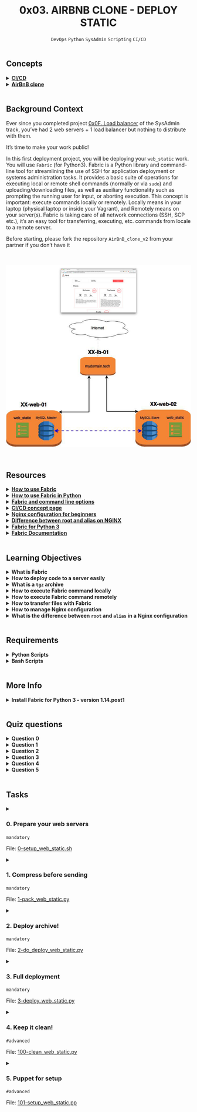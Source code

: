 <h1 align="center"><b>0x03. AIRBNB CLONE - DEPLOY STATIC</b></h1>
<div align="center"><code>DevOps</code> <code>Python</code> <code>SysAdmin</code> <code>Scripting</code> <code>CI/CD</code></div>

<br>

## Concepts
<details>
<summary><b><a href="https://intranet.alxswe.com/concepts/43">CI/CD</a></b></summary><br>


<br><p align="center">※※※※※※※※※※※※</p><br>
</details>


<details>
<summary><b><a href="https://intranet.alxswe.com/concepts/74">AirBnB clone</a></b></summary><br>


<br><p align="center">※※※※※※※※※※※※</p><br>
</details>


<br>

## Background Context
Ever since you completed project [0x0F. Load balancer](https://intranet.alxswe.com/projects/275) of the SysAdmin track, you’ve had 2 web servers + 1 load balancer but nothing to distribute with them.

It’s time to make your work public!

In this first deployment project, you will be deploying your `web_static` work. You will use `Fabric` (for Python3). Fabric is a Python library and command-line tool for streamlining the use of SSH for application deployment or systems administration tasks. It provides a basic suite of operations for executing local or remote shell commands (normally or via `sudo`) and uploading/downloading files, as well as auxiliary functionality such as prompting the running user for input, or aborting execution. This concept is important: execute commands locally or remotely. Locally means in your laptop (physical laptop or inside your Vagrant), and Remotely means on your server(s). Fabric is taking care of all network connections (SSH, SCP etc.), it’s an easy tool for transferring, executing, etc. commands from locale to a remote server.

Before starting, please fork the repository `AirBnB_clone_v2` from your partner if you don’t have it

<br><div align="center"><img src="https://github.com/codenvibes/AirBnB_clone_v2/blob/codenvibes/images/aribnb_diagram_0.jpg"></div>

<br>

## Resources
<details>
<summary><b><a href="https://www.digitalocean.com/community/tutorials/how-to-use-fabric-to-automate-administration-tasks-and-deployments">How to use Fabric</a></b></summary><br>


<br><p align="center">※※※※※※※※※※※※</p><br>
</details>


<details>
<summary><b><a href="https://www.pythonforbeginners.com/systems-programming/how-to-use-fabric-in-python">How to use Fabric in Python</a></b></summary><br>


<br><p align="center">※※※※※※※※※※※※</p><br>
</details>


<details>
<summary><b><a href="https://docs.fabfile.org/en/1.13/usage/fab.html">Fabric and command line options</a></b></summary><br>


<br><p align="center">※※※※※※※※※※※※</p><br>
</details>


<details>
<summary><b><a href="https://intranet.alxswe.com/concepts/43">CI/CD concept page</a></b></summary><br>


<br><p align="center">※※※※※※※※※※※※</p><br>
</details>


<details>
<summary><b><a href="https://nginx.org/en/docs/beginners_guide.html">Nginx configuration for beginners</a></b></summary><br>


<br><p align="center">※※※※※※※※※※※※</p><br>
</details>


<details>
<summary><b><a href="https://intranet.alxswe.com/rltoken/jgPdZF4sWxGLhs7uhYOONw">Difference between root and alias on NGINX</a></b></summary><br>


<br><p align="center">※※※※※※※※※※※※</p><br>
</details>


<details>
<summary><b><a href="https://github.com/mathiasertl/fabric">Fabric for Python 3</a></b></summary><br>


<br><p align="center">※※※※※※※※※※※※</p><br>
</details>


<details>
<summary><b><a href="https://www.fabfile.org/">Fabric Documentation</a></b></summary><br>


<br><p align="center">※※※※※※※※※※※※</p><br>
</details>



<!-- <br>

**man or help:**
- `` -->

<br>

## Learning Objectives
<details>
<summary><b><a href=" "> </a>What is Fabric</b></summary><br>


<br><p align="center">※※※※※※※※※※※※</p><br>
</details>


<details>
<summary><b><a href=" "> </a>How to deploy code to a server easily</b></summary><br>


<br><p align="center">※※※※※※※※※※※※</p><br>
</details>


<details>
<summary><b><a href=" "> </a>What is a <code>tgz</code> archive</b></summary><br>


<br><p align="center">※※※※※※※※※※※※</p><br>
</details>


<details>
<summary><b><a href=" "> </a>How to execute Fabric command locally</b></summary><br>


<br><p align="center">※※※※※※※※※※※※</p><br>
</details>


<details>
<summary><b><a href=" "> </a>How to execute Fabric command remotely</b></summary><br>


<br><p align="center">※※※※※※※※※※※※</p><br>
</details>


<details>
<summary><b><a href=" "> </a>How to transfer files with Fabric</b></summary><br>


<br><p align="center">※※※※※※※※※※※※</p><br>
</details>


<details>
<summary><b><a href=" "> </a>How to manage Nginx configuration</b></summary><br>


<br><p align="center">※※※※※※※※※※※※</p><br>
</details>


<details>
<summary><b><a href=" "> </a>What is the difference between <code>root</code> and <code>alias</code> in a Nginx configuration</b></summary><br>


<br><p align="center">※※※※※※※※※※※※</p><br>
</details>


<br>

## Requirements
<details>
<summary><b><a href=" "> </a>Python Scripts</b></summary><br>

- Allowed editors: `vi`, `vim`, `emacs`
- All your files will be interpreted/compiled on Ubuntu 20.04 LTS using `python3` (version 3.4.0)
- All your files should end with a new line
- The first line of all your files should be exactly `#!/usr/bin/python3`
- A `README.md` file at the root of the folder of the project is mandatory
- Your code should use the `PEP 8` style (version `1.7.*`)
- Your Fabric file must work with `Fabric 3` version `1.14.post1` (installation instruction below)
- All your files must be executable
- The length of your files will be tested using `wc`
- All your functions (inside and outside a class) should have documentation (`python3 -c 'print(__import__("my_module").my_function.__doc__)'` and `python3 -c 'print(__import__("my_module").MyClass.my_function.__doc__)'`)
- A documentation is not a simple word, it’s a real sentence explaining what’s the purpose of the module, class or method (the length of it will be verified)

<br><p align="center">※※※※※※※※※※※※</p><br>
</details>


<details>
<summary><b><a href=" "> </a>Bash Scripts</b></summary><br>

- Allowed editors: `vi`, `vim`, `emacs`
- All your files will be interpreted on Ubuntu 20.04 LTS
- All your files should end with a new line
- A `README.md` file at the root of the folder of the project is mandatory
- All your Bash script files must be executable
- Your Bash script must pass `Shellcheck` (version `0.3.3-1~ubuntu20.04.1` via `apt-get`) without any errors
- The first line of all your Bash scripts should be exactly `#!/usr/bin/env bas`h
- The second line of all your Bash scripts should be a comment explaining what is the script doing

<br><p align="center">※※※※※※※※※※※※</p><br>
</details>

<br>

## More Info
<details>
<summary><b><a href=" "> </a>Install Fabric for Python 3 - version 1.14.post1</b></summary><br>

```
$ pip3 uninstall Fabric
$ sudo apt-get install libffi-dev
$ sudo apt-get install libssl-dev
$ sudo apt-get install build-essential
$ sudo apt-get install python3.4-dev
$ sudo apt-get install libpython3-dev
$ pip3 install pyparsing
$ pip3 install appdirs
$ pip3 install setuptools==40.1.0
$ pip3 install cryptography==2.8
$ pip3 install bcrypt==3.1.7
$ pip3 install PyNaCl==1.3.0
$ pip3 install Fabric3==1.14.post1
```

</details>


<br>

## Quiz questions
<details>
<summary><b>Question 0</b></summary><br>

What is the Fabric command to upload a file (from local to remote)?
- [ ] run
- [x] put
- [ ] local
- [ ] get

<br>
</details>

<details>
<summary><b>Question 1</b></summary><br>

What is the default name of a Fabric file?
- [ ] Fabric.py
- [x] fabfile.py
- [ ] Fabricfile
- [ ] Dockerfile

<br>
</details>

<details>
<summary><b>Question 2</b></summary><br>

What is the Fabric command for asking information to the user?
- [ ] `ask`
- [x] `prompt`
- [ ] `local`
- [ ] `put`

<br>
</details>

<details>
<summary><b>Question 3</b></summary><br>

What is the Fabric command to execute a shell command locally?
- [ ] `run`
- [ ] `get`
- [x] `local`
- [ ] `put`

<br>
</details>

<details>
<summary><b>Question 4</b></summary><br>

What is the Fabric command to download a file (from remote to local)?
- [ ] `run`
- [ ] `put`
- [ ] `local`
- [x] `get`

<br>
</details>

<details>
<summary><b>Question 5</b></summary><br>

What is the Fabric command to execute a shell command remotely?
- [x] `run`
- [ ] `get`
- [ ] `local`
- [ ] `put`

<br>
</details>

<br>

## Tasks
<details>
<summary>

### 0. Prepare your web servers
`mandatory`

File: [0-setup_web_static.sh]()
</summary>

Write a Bash script that sets up your web servers for the deployment of `web_static`. It must:
- Install Nginx if it not already installed
- Create the folder `/data/` if it doesn’t already exist
- Create the folder `/data/web_static/` if it doesn’t already exist
- Create the folder `/data/web_static/releases/` if it doesn’t already exist
- Create the folder `/data/web_static/shared/` if it doesn’t already exist
- Create the folder `/data/web_static/releases/test/` if it doesn’t already exist
- Create a fake HTML file `/data/web_static/releases/test/index.html` (with simple content, to test your Nginx configuration)
- Create a symbolic link `/data/web_static/current` linked to the `/data/web_static/releases/test/` folder. If the symbolic link already exists, it should be deleted and recreated every time the script is ran.
- Give ownership of the `/data/` folder to the `ubuntu` user AND group (you can assume this user and group exist). This should be recursive; everything inside should be created/owned by this user/group.
- Update the Nginx configuration to serve the content of `/data/web_static/current/` to `hbnb_static` (ex: `https://mydomainname.tech/hbnb_static`). Don’t forget to restart Nginx after updating the configuration:
    - Use `alias` inside your Nginx configuration
    - [Tip](https://stackoverflow.com/questions/10631933/nginx-static-file-serving-confusion-with-root-alias)

Your program should always exit successfully. **Don’t forget to run your script on both of your web servers.**

In optional, you will redo this task but by using Puppet
```
ubuntu@89-web-01:~/$ sudo ./0-setup_web_static.sh
ubuntu@89-web-01:~/$ echo $?
0
ubuntu@89-web-01:~/$ ls -l /data
total 4
drwxr-xr-x 1 ubuntu ubuntu     4096 Mar  7 05:17 web_static
ubuntu@89-web-01:~/$ ls -l /data/web_static
total 8
lrwxrwxrwx 1 ubuntu ubuntu   30 Mar 7 22:30 current -> /data/web_static/releases/test
drwxr-xr-x 3 ubuntu ubuntu 4096 Mar 7 22:29 releases
drwxr-xr-x 2 ubuntu ubuntu 4096 Mar 7 22:29 shared
ubuntu@89-web-01:~/$ ls /data/web_static/current
index.html
ubuntu@89-web-01:~/$ cat /data/web_static/current/index.html
<html>
  <head>
  </head>
  <body>
    Holberton School
  </body>
</html>
ubuntu@89-web-01:~/$ curl localhost/hbnb_static/index.html
<html>
  <head>
  </head>
  <body>
    Holberton School
  </body>
</html>
ubuntu@89-web-01:~/$ 
```
</details>

<details>
<summary>

### 1. Compress before sending
`mandatory`

File: [1-pack_web_static.py]()
</summary>

Write a Fabric script that generates a [.tgz](https://en.wikipedia.org/wiki/Tar_%28computing%29) archive from the contents of the `web_static` folder of your AirBnB Clone repo, using the function `do_pack`.
- Prototype: `def do_pack():`
- All files in the folder `web_static` must be added to the final archive
- All archives must be stored in the folder `versions` (your function should create this folder if it doesn’t exist)
- The name of the archive created must be `web_static_<year><month><day><hour><minute><second>.tgz`
- The function `do_pack` must return the archive path if the archive has been correctly generated. Otherwise, it should return `None`
```
guillaume@ubuntu:~/AirBnB_clone_v2$ fab -f 1-pack_web_static.py do_pack 
Packing web_static to versions/web_static_20170314233357.tgz
[localhost] local: tar -cvzf versions/web_static_20170314233357.tgz web_static
web_static/
web_static/.DS_Store
web_static/0-index.html
web_static/1-index.html
web_static/100-index.html
web_static/2-index.html
web_static/3-index.html
web_static/4-index.html
web_static/5-index.html
web_static/6-index.html
web_static/7-index.html
web_static/8-index.html
web_static/images/
web_static/images/icon.png
web_static/images/icon_bath.png
web_static/images/icon_bed.png
web_static/images/icon_group.png
web_static/images/icon_pets.png
web_static/images/icon_tv.png
web_static/images/icon_wifi.png
web_static/images/logo.png
web_static/index.html
web_static/styles/
web_static/styles/100-places.css
web_static/styles/2-common.css
web_static/styles/2-footer.css
web_static/styles/2-header.css
web_static/styles/3-common.css
web_static/styles/3-footer.css
web_static/styles/3-header.css
web_static/styles/4-common.css
web_static/styles/4-filters.css
web_static/styles/5-filters.css
web_static/styles/6-filters.css
web_static/styles/7-places.css
web_static/styles/8-places.css
web_static/styles/common.css
web_static/styles/filters.css
web_static/styles/footer.css
web_static/styles/header.css
web_static/styles/places.css
web_static packed: versions/web_static_20170314233357.tgz -> 21283Bytes

Done.
guillaume@ubuntu:~/AirBnB_clone_v2$ ls -l versions/web_static_20170314233357.tgz
-rw-rw-r-- 1 guillaume guillaume 21283 Mar 14 23:33 versions/web_static_20170314233357.tgz
guillaume@ubuntu:~/AirBnB_clone_v2$
```
</details>

<details>
<summary>

### 2. Deploy archive!
`mandatory`

File: [2-do_deploy_web_static.py]()
</summary>

Write a Fabric script (based on the file `1-pack_web_static.py`) that distributes an archive to your web servers, using the function `do_deploy`:
- Prototype: `def do_deploy(archive_path):`
- Returns `False` if the file at the path `archive_path` doesn’t exist
- The script should take the following steps:
  - Upload the archive to the `/tmp/` directory of the web server
  - Uncompress the archive to the folder `/data/web_static/releases/<archive filename without extension>` on the web server
  - Delete the archive from the web server
  - Delete the symbolic link `/data/web_static/current` from the web server
  - Create a new the symbolic link `/data/web_static/current` on the web server, linked to the new version of your code (`/data/web_static/releases/<archive filename without extension>`)
- All remote commands must be executed on your both web servers (using `env.hosts = ['<IP web-01>', 'IP web-02']` variable in your script)
- Returns `True` if all operations have been done correctly, otherwise returns `False`
- You must use this script to deploy it on your servers: `xx-web-01` and `xx-web-02`

In the following example, the SSH key and the username used for accessing to the server are passed in the command line. Of course, you could define them as Fabric environment variables (ex: `env.user =...`)

**Disclaimer:** commands execute by Fabric displayed below are linked to the way we implemented the archive function `do_pack` - like the `mv` command - depending of your implementation of it, you may don’t need it
```
guillaume@ubuntu:~/AirBnB_clone_v2$ fab -f 2-do_deploy_web_static.py do_deploy:archive_path=versions/web_static_20170315003959.tgz -i my_ssh_private_key -u ubuntu
[52.55.249.213] Executing task 'do_deploy'
[52.55.249.213] put: versions/web_static_20170315003959.tgz -> /tmp/web_static_20170315003959.tgz
[52.55.249.213] run: mkdir -p /data/web_static/releases/web_static_20170315003959/
[52.55.249.213] run: tar -xzf /tmp/web_static_20170315003959.tgz -C /data/web_static/releases/web_static_20170315003959/
[52.55.249.213] run: rm /tmp/web_static_20170315003959.tgz
[52.55.249.213] run: mv /data/web_static/releases/web_static_20170315003959/web_static/* /data/web_static/releases/web_static_20170315003959/
[52.55.249.213] run: rm -rf /data/web_static/releases/web_static_20170315003959/web_static
[52.55.249.213] run: rm -rf /data/web_static/current
[52.55.249.213] run: ln -s /data/web_static/releases/web_static_20170315003959/ /data/web_static/current
New version deployed!
[54.157.32.137] Executing task 'deploy'
[54.157.32.137] put: versions/web_static_20170315003959.tgz -> /tmp/web_static_20170315003959.tgz
[54.157.32.137] run: mkdir -p /data/web_static/releases/web_static_20170315003959/
[54.157.32.137] run: tar -xzf /tmp/web_static_20170315003959.tgz -C /data/web_static/releases/web_static_20170315003959/
[54.157.32.137] run: rm /tmp/web_static_20170315003959.tgz
[54.157.32.137] run: mv /data/web_static/releases/web_static_20170315003959/web_static/* /data/web_static/releases/web_static_20170315003959/
[54.157.32.137] run: rm -rf /data/web_static/releases/web_static_20170315003959/web_static
[54.157.32.137] run: rm -rf /data/web_static/current
[54.157.32.137] run: ln -s /data/web_static/releases/web_static_20170315003959/ /data/web_static/current
New version deployed!

Done.
Disconnecting from 54.157.32.137... done.
Disconnecting from 52.55.249.213... done.
guillaume@ubuntu:~/AirBnB_clone_v2$ 
guillaume@ubuntu:~/AirBnB_clone_v2$ curl 54.157.32.137/hbnb_static/0-index.html
<!DOCTYPE html>
<html lang="en">
    <head>
        <meta charset="UTF-8" />
        <title>AirBnB clone</title>
    </head>
    <body style="margin: 0px; padding: 0px;">
        <header style="height: 70px; width: 100%; background-color: #FF0000">
        </header>

        <footer style="position: absolute; left: 0; bottom: 0; height: 60px; width: 100%; background-color: #00FF00; text-align: center; overflow: hidden;">
            <p style="line-height: 60px; margin: 0px;">Holberton School</p>
        </footer>
    </body>
</html>
guillaume@ubuntu:~/AirBnB_clone_v2$ 
```
</details>

<details>
<summary>

### 3. Full deployment
`mandatory`

File: [3-deploy_web_static.py]()
</summary>

Write a Fabric script (based on the file `2-do_deploy_web_static.py`) that creates and distributes an archive to your web servers, using the function `deploy`:
- Prototype: `def deploy():`
- The script should take the following steps:
  - Call the `do_pack()` function and store the path of the created archive
  - Return `False` if no archive has been created
  - Call the `do_deploy(archive_path)` function, using the new path of the new archive
  - Return the return value of `do_deploy`
- All remote commands must be executed on both of web your servers (using `env.hosts = ['<IP web-01>', 'IP web-02']` variable in your script)
- You must use this script to deploy it on your servers: `xx-web-01` and `xx-web-02`

In the following example, the SSH key and the username used for accessing to the server are passed in the command line. Of course, you could define them as Fabric environment variables (ex: env.user =…)
```
guillaume@ubuntu:~/AirBnB_clone_v2$ fab -f 3-deploy_web_static.py deploy -i my_ssh_private_key -u ubuntu
[52.55.249.213] Executing task 'deploy'
Packing web_static to versions/web_static_20170315015620.tgz
[localhost] local: tar -cvzf versions/web_static_20170315015620.tgz web_static
web_static/
web_static/0-index.html
web_static/1-index.html
web_static/100-index.html
web_static/2-index.html
web_static/3-index.html
web_static/4-index.html
web_static/5-index.html
web_static/6-index.html
web_static/7-index.html
web_static/8-index.html
web_static/images/
web_static/images/icon.png
web_static/images/icon_bath.png
web_static/images/icon_bed.png
web_static/images/icon_group.png
web_static/images/icon_pets.png
web_static/images/icon_tv.png
web_static/images/icon_wifi.png
web_static/images/logo.png
web_static/index.html
web_static/styles/
web_static/styles/100-places.css
web_static/styles/2-common.css
web_static/styles/2-footer.css
web_static/styles/2-header.css
web_static/styles/3-common.css
web_static/styles/3-footer.css
web_static/styles/3-header.css
web_static/styles/4-common.css
web_static/styles/4-filters.css
web_static/styles/5-filters.css
web_static/styles/6-filters.css
web_static/styles/7-places.css
web_static/styles/8-places.css
web_static/styles/common.css
web_static/styles/filters.css
web_static/styles/footer.css
web_static/styles/header.css
web_static/styles/places.css
web_static packed: versions/web_static_20170315015620.tgz -> 27280335Bytes
[52.55.249.213] put: versions/web_static_20170315015620.tgz -> /tmp/web_static_20170315015620.tgz
[52.55.249.213] run: mkdir -p /data/web_static/releases/web_static_20170315015620/
[52.55.249.213] run: tar -xzf /tmp/web_static_20170315015620.tgz -C /data/web_static/releases/web_static_20170315015620/
[52.55.249.213] run: rm /tmp/web_static_20170315015620.tgz
[52.55.249.213] run: mv /data/web_static/releases/web_static_20170315015620/web_static/* /data/web_static/releases/web_static_20170315015620/
[52.55.249.213] run: rm -rf /data/web_static/releases/web_static_20170315015620/web_static
[52.55.249.213] run: rm -rf /data/web_static/current
[52.55.249.213] run: ln -s /data/web_static/releases/web_static_20170315015620/ /data/web_static/current
New version deployed!
[54.157.32.137] Executing task 'deploy'
[54.157.32.137] put: versions/web_static_20170315015620.tgz -> /tmp/web_static_20170315015620.tgz
[54.157.32.137] run: mkdir -p /data/web_static/releases/web_static_20170315015620/
[54.157.32.137] run: tar -xzf /tmp/web_static_20170315015620.tgz -C /data/web_static/releases/web_static_20170315015620/
[54.157.32.137] run: rm /tmp/web_static_20170315015620.tgz
[54.157.32.137] run: mv /data/web_static/releases/web_static_20170315015620/web_static/* /data/web_static/releases/web_static_20170315015620/
[54.157.32.137] run: rm -rf /data/web_static/releases/web_static_20170315015620/web_static
[54.157.32.137] run: rm -rf /data/web_static/current
[54.157.32.137] run: ln -s /data/web_static/releases/web_static_20170315015620/ /data/web_static/current
New version deployed!

Done.
Disconnecting from 54.157.32.137... done.
Disconnecting from 52.55.249.213... done.
guillaume@ubuntu:~/AirBnB_clone_v2$ 
guillaume@ubuntu:~/AirBnB_clone_v2$ curl 54.157.32.137/hbnb_static/0-index.html
<!DOCTYPE html>
<html lang="en">
    <head>
        <meta charset="UTF-8" />
        <title>AirBnB clone</title>
    </head>
    <body style="margin: 0px; padding: 0px;">
        <header style="height: 70px; width: 100%; background-color: #FF0000">
        </header>

        <footer style="position: absolute; left: 0; bottom: 0; height: 60px; width: 100%; background-color: #00FF00; text-align: center; overflow: hidden;">
            <p style="line-height: 60px; margin: 0px;">Holberton School</p>
        </footer>
    </body>
</html>
guillaume@ubuntu:~/AirBnB_clone_v2$ 
```
</details>

<details>
<summary>

### 4. Keep it clean!
`#advanced`

File: [100-clean_web_static.py]()
</summary>

Write a Fabric script (based on the file `3-deploy_web_static.py`) that deletes out-of-date archives, using the function `do_clean`:
- Prototype: def do_clean(number=0):
- number is the number of the archives, including the most recent, to keep.
  - If number is 0 or 1, keep only the most recent version of your archive.
  - if number is 2, keep the most recent, and second most recent versions of your archive.
  - etc.
- Your script should:
  - Delete all unnecessary archives (all archives minus the number to keep) in the versions folder
  - Delete all unnecessary archives (all archives minus the number to keep) in the /data/web_static/releases folder of both of your web servers
- All remote commands must be executed on both of your web servers (using the env.hosts = ['<IP web-01>', 'IP web-02'] variable in your script)

In the following example, the SSH key and the username used for accessing to the server are passed in the command line. Of course, you could define them as Fabric environment variables (ex: env.user =…)
```
guillaume@ubuntu:~/AirBnB_clone_v2$ ls -ltr versions
-rw-r--r-- 1 vagrant vagrant 27280335 Mar 15  2017 web_static_20170315015414.tgz
-rw-r--r-- 1 vagrant vagrant 27280335 Mar 15  2017 web_static_20170315015448.tgz
-rw-r--r-- 1 vagrant vagrant 27280335 Mar 15  2017 web_static_20170315015507.tgz
-rw-r--r-- 1 vagrant vagrant 27280335 Mar 15  2017 web_static_20170315015620.tgz
guillaume@ubuntu:~/AirBnB_clone_v2$ fab -f 100-clean_web_static.py do_clean:number=2 -i my_ssh_private_key -u ubuntu > /dev/null 2>&1
guillaume@ubuntu:~/AirBnB_clone_v2$ ls -ltr versions
-rw-r--r-- 1 vagrant vagrant 27280335 Mar 15  2017 web_static_20170315015507.tgz
-rw-r--r-- 1 vagrant vagrant 27280335 Mar 15  2017 web_static_20170315015620.tgz
guillaume@ubuntu:~/AirBnB_clone_v2$ 
```
</details>

<details>
<summary>

### 5. Puppet for setup
`#advanced`

File: [101-setup_web_static.pp]()
</summary>


</details>

